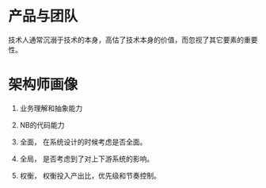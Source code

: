 # 产品与团队 

技术人通常沉溺于技术的本身，高估了技术本身的价值，而忽视了其它要素的重要性。


# 架构师画像

1. 业务理解和抽象能力

2. NB的代码能力

3. 全面， 在系统设计的时候考虑是否全面。

4. 全局， 是否考虑到了对上下游系统的影响。

5. 权衡， 权衡投入产出比，优先级和节奏控制。

